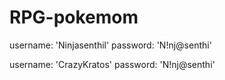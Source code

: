 # RPG-pokemom
username: 'Ninjasenthil'
password: 'N!nj@senthi'

username: 'CrazyKratos'
password: 'N!nj@senthi'

